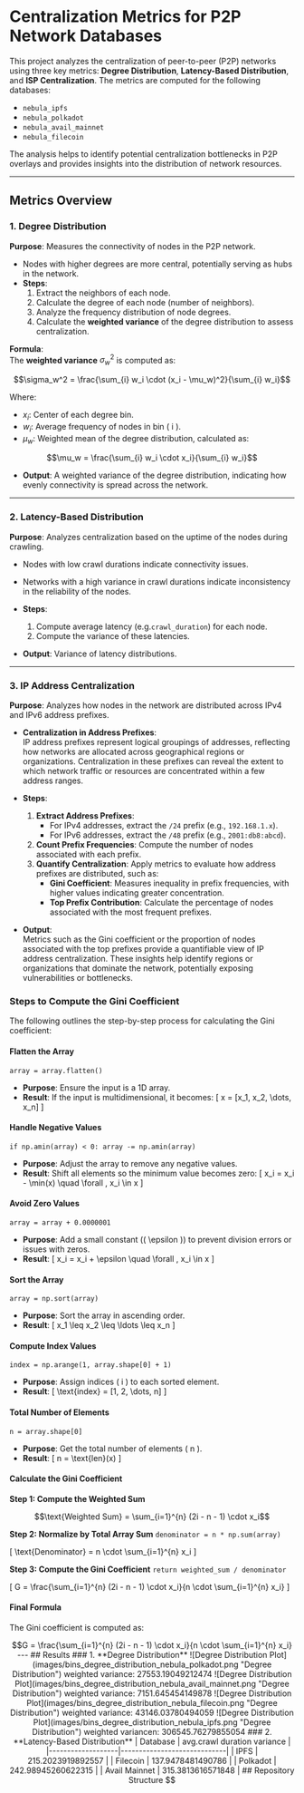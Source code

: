 # Centralization Metrics for P2P Network Databases

This project analyzes the centralization of peer-to-peer (P2P) networks using three key metrics: **Degree Distribution**, **Latency-Based Distribution**, and **ISP Centralization**. The metrics are computed for the following databases:
- `nebula_ipfs`
- `nebula_polkadot`
- `nebula_avail_mainnet`
- `nebula_filecoin`

The analysis helps to identify potential centralization bottlenecks in P2P overlays and provides insights into the distribution of network resources.

---

## Metrics Overview

### 1. **Degree Distribution**
**Purpose**: Measures the connectivity of nodes in the P2P network.  
- Nodes with higher degrees are more central, potentially serving as hubs in the network.  
- **Steps**:
  1. Extract the neighbors of each node.
  2. Calculate the degree of each node (number of neighbors).
  3. Analyze the frequency distribution of node degrees.
  4. Calculate the **weighted variance** of the degree distribution to assess centralization.

**Formula**:  
The **weighted variance** $\sigma_w^2$ is computed as:  

```math
\sigma_w^2 = \frac{\sum_{i} w_i \cdot (x_i - \mu_w)^2}{\sum_{i} w_i}
```
Where:
- $x_i$: Center of each degree bin.
- $w_i$: Average frequency of nodes in bin \( i \).
- $\mu_w$: Weighted mean of the degree distribution, calculated as:
  
```math
\mu_w = \frac{\sum_{i} w_i \cdot x_i}{\sum_{i} w_i}
```
    
- **Output**: A weighted variance of the degree distribution, indicating how evenly connectivity is spread across the network.



---

### 2. **Latency-Based Distribution**
**Purpose**: Analyzes centralization based on the uptime of the nodes during crawling.  
- Nodes with low crawl durations indicate connectivity issues.
- Networks with a high variance in crawl durations indicate inconsistency in the reliability of the nodes.  
- **Steps**:
  1. Compute average latency (e.g.`crawl_duration`) for each node.
  2. Compute the variance of these latencies.
   
- **Output**: Variance of latency distributions.

---

### 3. **IP Address Centralization**

**Purpose**: Analyzes how nodes in the network are distributed across IPv4 and IPv6 address prefixes.  

- **Centralization in Address Prefixes**:  
  IP address prefixes represent logical groupings of addresses, reflecting how networks are allocated across geographical regions or organizations. Centralization in these prefixes can reveal the extent to which network traffic or resources are concentrated within a few address ranges.  

- **Steps**:  
  1. **Extract Address Prefixes**:  
      - For IPv4 addresses, extract the `/24` prefix (e.g., `192.168.1.x`).  
      - For IPv6 addresses, extract the `/48` prefix (e.g., `2001:db8:abcd`).  
  2. **Count Prefix Frequencies**: Compute the number of nodes associated with each prefix.  
  3. **Quantify Centralization**: Apply metrics to evaluate how address prefixes are distributed, such as:  
      - **Gini Coefficient**: Measures inequality in prefix frequencies, with higher values indicating greater concentration.  
      - **Top Prefix Contribution**: Calculate the percentage of nodes associated with the most frequent prefixes.  

- **Output**:  
  Metrics such as the Gini coefficient or the proportion of nodes associated with the top prefixes provide a quantifiable view of IP address centralization. These insights help identify regions or organizations that dominate the network, potentially exposing vulnerabilities or bottlenecks.




### **Steps to Compute the Gini Coefficient**

The following outlines the step-by-step process for calculating the Gini coefficient:


#### **Flatten the Array**
`array = array.flatten()`

- **Purpose**: Ensure the input is a 1D array.
- **Result**: If the input is multidimensional, it becomes:
  \[
  x = [x_1, x_2, \dots, x_n]
  \]



#### **Handle Negative Values**
`if np.amin(array) < 0: array -= np.amin(array)`

- **Purpose**: Adjust the array to remove any negative values.
- **Result**: Shift all elements so the minimum value becomes zero:
  \[
  x_i = x_i - \min(x) \quad \forall \, x_i \in x
  \]



#### **Avoid Zero Values**
`array = array + 0.0000001`

- **Purpose**: Add a small constant (\( \epsilon \)) to prevent division errors or issues with zeros.
- **Result**: 
  \[
  x_i = x_i + \epsilon \quad \forall \, x_i \in x
  \]



#### **Sort the Array**
`array = np.sort(array)`

- **Purpose**: Sort the array in ascending order.
- **Result**: 
  \[
  x_1 \leq x_2 \leq \ldots \leq x_n
  \]



#### **Compute Index Values**
`index = np.arange(1, array.shape[0] + 1)`

- **Purpose**: Assign indices \( i \) to each sorted element.
- **Result**:
  \[
  \text{index} = [1, 2, \dots, n]
  \]



#### **Total Number of Elements**
`n = array.shape[0]`

- **Purpose**: Get the total number of elements \( n \).
- **Result**:
  \[
  n = \text{len}(x)
  \]



#### **Calculate the Gini Coefficient**

**Step 1: Compute the Weighted Sum**


```math
\text{Weighted Sum} = \sum_{i=1}^{n} (2i - n - 1) \cdot x_i
```

**Step 2: Normalize by Total Array Sum**
`denominator = n * np.sum(array)`

\[
\text{Denominator} = n \cdot \sum_{i=1}^{n} x_i
\]

**Step 3: Compute the Gini Coefficient**
`return weighted_sum / denominator`

\[
G = \frac{\sum_{i=1}^{n} (2i - n - 1) \cdot x_i}{n \cdot \sum_{i=1}^{n} x_i}
\]



#### **Final Formula**
The Gini coefficient is computed as:
```math
G = \frac{\sum_{i=1}^{n} (2i - n - 1) \cdot x_i}{n \cdot \sum_{i=1}^{n} x_i}

---





## Results

### 1. **Degree Distribution**

![Degree Distribution Plot](images/bins_degree_distribution_nebula_polkadot.png "Degree Distribution")

weighted variance: 27553.19049212474

![Degree Distribution Plot](images/bins_degree_distribution_nebula_avail_mainnet.png "Degree Distribution")

weighted variance: 7151.645454149878

![Degree Distribution Plot](images/bins_degree_distribution_nebula_filecoin.png "Degree Distribution")

weighted variance: 43146.03780494059

![Degree Distribution Plot](images/bins_degree_distribution_nebula_ipfs.png "Degree Distribution")

weighted variancen: 306545.76279855054


### 2. **Latency-Based Distribution**


| Database          | avg.crawl duration variance |
|-------------------|-----------------------------|
| IPFS              | 215.2023919892557           |
| Filecoin          | 137.9478481490786           |
| Polkadot          | 242.98945260622315          |
| Avail Mainnet     | 315.3813616571848           |



## Repository Structure


